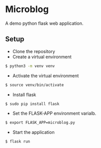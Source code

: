 # Microblog
A demo python flask web application.
## Setup
- Clone the repository
- Create a virtual environment
```bash
$ python3 -m venv venv
```
- Activate the virtual environment
```bash
$ source venv/bin/activate 
```
- Install flask
```bash
$ sudo pip install flask
```
- Set the FLASK-APP environment varialb.
```bash
$ export FLASK_APP=microblog.py
```
- Start the application
```bash
$ flask run
```